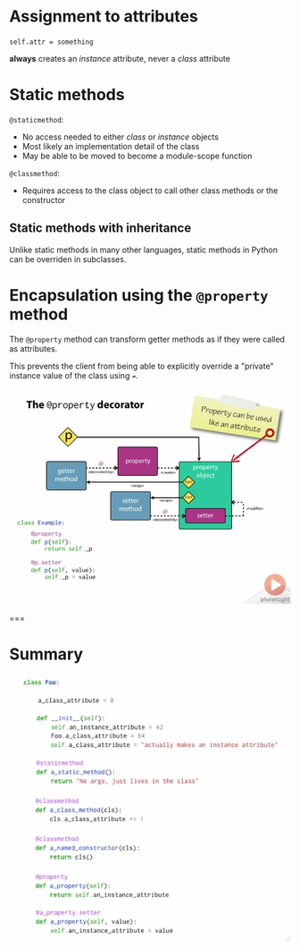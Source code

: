 # Assignment to attributes

`self.attr = something`

**always** creates an *instance* attribute, never a *class* attribute


# Static methods

`@staticmethod`:

- No access needed to either *class* or *instance* objects
- Most likely an implementation detail of the class
- May be able to be moved to become a module-scope function

`@classmethod`:

- Requires access to the class object to call other class methods or the constructor


## Static methods with **inheritance**

Unlike static methods in many other languages, static methods in Python can be overriden in subclasses.


# **Encapsulation** using the `@property` method

The `@property` method can transform getter methods as if they were called as attributes.

This prevents the client from being able to explicitly override a "private" instance value of the class using `=`.

![](../images/@property-decorator.png)


===

# Summary

![](../images/class-methods-summary.png)
